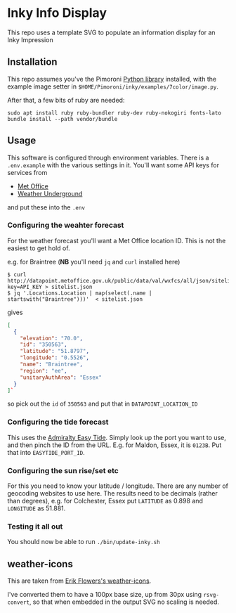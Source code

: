 # Inky Info Display

This repo uses a template SVG to populate an information display for an Inky Impression

## Installation

This repo assumes you've the Pimoroni [Python library](https://github.com/pimoroni/inky) installed, with the example image setter in `$HOME/Pimoroni/inky/examples/7color/image.py`.

After that, a few bits of ruby are needed:

```
sudo apt install ruby ruby-bundler ruby-dev ruby-nokogiri fonts-lato
bundle install --path vendor/bundle
```

## Usage

This software is configured through environment variables.  There is a `.env.example` with the various settings in it.  You'll want some API keys for services from
* [Met Office](https://www.metoffice.gov.uk/services/data/datapoint/api)
* [Weather Underground](https://www.wunderground.com/member/api-keys)

and put these into the `.env`

### Configuring the weahter forecast

For the weather forecast you'll want a Met Office location ID.  This is not the easiest to get hold of.

e.g. for Braintree (**NB** you'll need `jq` and `curl` installed here)
```
$ curl http://datapoint.metoffice.gov.uk/public/data/val/wxfcs/all/json/sitelist?key=API_KEY > sitelist.json
$ jq '.Locations.Location | map(select(.name | startswith("Braintree")))'  < sitelist.json
```
gives
```json
[
  {
    "elevation": "70.0",
    "id": "350563",
    "latitude": "51.8797",
    "longitude": "0.5526",
    "name": "Braintree",
    "region": "ee",
    "unitaryAuthArea": "Essex"
  }
]`
```
so pick out the `id` of `350563` and put that in `DATAPOINT_LOCATION_ID`

### Configuring the tide forecast

This uses the [Admiralty Easy Tide](https://easytide.admiralty.co.uk/).  Simply look up the port you want to use, and then pinch the ID from the URL.  E.g. for Maldon, Essex, it is `0123B`.  Put that into `EASYTIDE_PORT_ID`.

### Configuring the sun rise/set etc

For this you need to know your latitude / longitude.  There are any number of geocoding websites to use here.  The results need to be decimals (rather than degrees), e.g. for Colchester, Essex put `LATITUDE` as 0.898 and `LONGITUDE` as 51.881.

### Testing it all out

You should now be able to run `./bin/update-inky.sh`

## weather-icons

This are taken from [Erik Flowers's weather-icons](https://github.com/erikflowers/weather-icons).

I've converted them to have a 100px base size, up from 30px using `rsvg-convert`, so that when embedded in the output SVG no scaling is needed.


